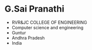 
# G.Sai Pranathi
- RVR&JC COLLEGE OF ENGINEERING
- Computer science and engineering
- Guntur
- Andhra Pradesh
- India
